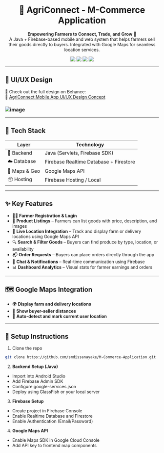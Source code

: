 <h1 align="center">🌾 AgriConnect - M-Commerce Application</h1>

<p align="center">
  <strong>Empowering Farmers to Connect, Trade, and Grow</strong> 🌱<br>
  A Java + Firebase-based mobile and web system that helps farmers sell their goods directly to buyers. Integrated with Google Maps for seamless location services.
</p>

<p align="center">
  <img src="https://img.shields.io/badge/Java-Backend-blue?logo=java&style=flat" />
  <img src="https://img.shields.io/badge/Firebase-Realtime%20%7C%20Firestore-ffca28?logo=firebase&style=flat" />
  <img src="https://img.shields.io/badge/Google%20Maps-API-red?logo=google-maps&style=flat" />
  <img src="https://img.shields.io/badge/Status-Development-yellow" />
</p>

---

## 📱 UI/UX Design

🎨 Check out the full design on Behance:  
🔗 [AgriConnect Mobile App UI/UX Design Concept](https://www.behance.net/gallery/223892785/AgryConnect-Mobile-App-UIUX-Design-Concept)
### ![image](https://github.com/user-attachments/assets/57a0abd2-e474-44fb-a8dc-b6c8d548d8fa)

---

## 🔧 Tech Stack

| Layer         | Technology                          |
|---------------|--------------------------------------|
| 🧠 Backend     | Java (Servlets, Firebase SDK)        |
| ☁️ Database    | Firebase Realtime Database + Firestore |
| 📍 Maps & Geo | Google Maps API                      |
| 📦 Hosting     | Firebase Hosting / Local             |

---

## ✨ Key Features

- 👨‍🌾 **Farmer Registration & Login**
- 🛒 **Product Listings** – Farmers can list goods with price, description, and images
- 📍 **Live Location Integration** – Track and display farm or delivery locations using Google Maps API
- 🔍 **Search & Filter Goods** – Buyers can find produce by type, location, or availability
- 📬 **Order Requests** – Buyers can place orders directly through the app
- 💬 **Chat & Notifications** – Real-time communication using Firebase
- 📊 **Dashboard Analytics** – Visual stats for farmer earnings and orders

---

## 🗺️ Google Maps Integration

- 🌍 **Display farm and delivery locations**
- 🚚 **Show buyer-seller distances**
- 📍 **Auto-detect and mark current user location**

---




## 🚀 Setup Instructions

1. Clone the repo

```bash
git clone https://github.com/smdissanayake/M-Commerce-Application.git
```
2. **Backend Setup (Java)**

  - Import into Android Studio 
  - Add Firebase Admin SDK
  - Configure google-services.json
  - Deploy using GlassFish or your local server

3. **Firebase Setup**
  - Create project in Firebase Console
  - Enable Realtime Database and Firestore
  - Enable Authentication (Email/Password)

4. **Google Maps API**
  - Enable Maps SDK in Google Cloud Console
  - Add API key to frontend map components


